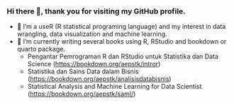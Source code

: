 ### Hi there 👋, thank you for visiting my GitHub profile.

<!--
**aephidayatuloh/aephidayatuloh** is a ✨ _special_ ✨ repository because its `README.md` (this file) appears on your GitHub profile.
You can call me Aep
Here are some ideas to get you started:

- 🔭 I’m currently working on ...
- 🌱 I’m currently learning ...
- 👯 I’m looking to collaborate on ...
- 🤔 I’m looking for help with ...
- 💬 Ask me about ...
- 📫 How to reach me: ...
- 😄 Pronouns: ...
- ⚡ Fun fact: ...
-->

- 👀 I’m a useR (R statistical programing language) and my interest in data wrangling, data visualization and machine learning.
- 🌱 I’m currently writing several books using R, RStudio and bookdown or quarto package.  
  * Pengantar Pemrograman R dan RStudio untuk Statistika dan Data Science (<https://bookdown.org/aepstk/intror>)  
  * Statistika dan Sains Data dalam Bisnis (<https://bookdown.org/aepstk/analisisdatabisnis>)  
  * Statistical Analysis and Machine Learning for Data Scientist (<https://bookdown.org/aepstk/saml/>)
  
